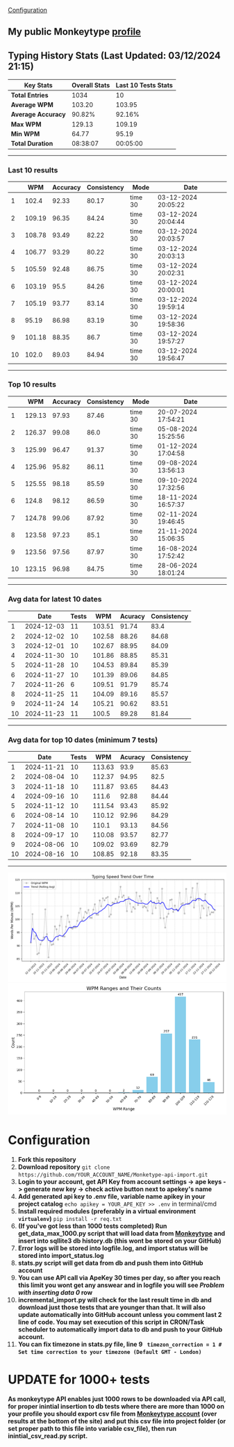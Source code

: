 
[Configuration](#configuration)
## My public Monkeytype [profile](https://monkeytype.com/profile/zp14)


        
## Typing History Stats (Last Updated: 03/12/2024 21:15)

| **Key Stats**               | **Overall Stats**       | **Last 10 Tests Stats**  |
|--------------------------|-------------------------|--------------------------|
| **Total Entries**        | 1034           | 10                       |
| **Average WPM**          | 103.20           | 103.95    |
| **Average Accuracy**     | 90.82%          | 92.16%   |
| **Max WPM**              | 129.13               | 109.19        |
| **Min WPM**              | 64.77               | 95.19                        |
| **Total Duration**       | 08:38:07        | 00:05:00                        |


---

### Last 10 results

| | WPM | Accuracy | Consistency | Mode | Date |
| --- | --- | -------- | ----------- | ---- | --------- |
| 1 | 102.4 | 92.33 | 80.17 | time 30 | 03-12-2024 20:05:22 |
| 2 | 109.19 | 96.35 | 84.24 | time 30 | 03-12-2024 20:04:44 |
| 3 | 108.78 | 93.49 | 82.22 | time 30 | 03-12-2024 20:03:57 |
| 4 | 106.77 | 93.29 | 80.22 | time 30 | 03-12-2024 20:03:13 |
| 5 | 105.59 | 92.48 | 86.75 | time 30 | 03-12-2024 20:02:31 |
| 6 | 103.19 | 95.5 | 84.26 | time 30 | 03-12-2024 20:00:01 |
| 7 | 105.19 | 93.77 | 83.14 | time 30 | 03-12-2024 19:59:14 |
| 8 | 95.19 | 86.98 | 83.19 | time 30 | 03-12-2024 19:58:36 |
| 9 | 101.18 | 88.35 | 86.7 | time 30 | 03-12-2024 19:57:27 |
| 10 | 102.0 | 89.03 | 84.94 | time 30 | 03-12-2024 19:56:47 |


 --- 

### Top 10 results

| | WPM | Accuracy | Consistency | Mode | Date |
| --- | --- | -------- | ----------- | ---- | --------- |
| 1 | 129.13 | 97.93 | 87.46 | time 30 | 20-07-2024 17:54:21 |
| 2 | 126.37 | 99.08 | 86.0 | time 30 | 05-08-2024 15:25:56 |
| 3 | 125.99 | 96.47 | 91.37 | time 30 | 01-12-2024 17:04:58 |
| 4 | 125.96 | 95.82 | 86.11 | time 30 | 09-08-2024 13:56:13 |
| 5 | 125.55 | 98.18 | 85.59 | time 30 | 09-10-2024 17:32:56 |
| 6 | 124.8 | 98.12 | 86.59 | time 30 | 18-11-2024 16:57:37 |
| 7 | 124.78 | 99.06 | 87.92 | time 30 | 02-11-2024 19:46:45 |
| 8 | 123.58 | 97.23 | 85.1 | time 30 | 21-11-2024 15:06:35 |
| 9 | 123.56 | 97.56 | 87.97 | time 30 | 16-08-2024 17:52:42 |
| 10 | 123.15 | 96.98 | 84.75 | time 30 | 28-06-2024 18:01:24 |


 --- 

### Avg data for latest 10 dates

| | Date | Tests | WPM | Acuracy | Consistency |
| --- | --- | -------- | ----------- | ---- | --------- |
| 1 | 2024-12-03 | 11 | 103.51 | 91.74 | 83.4 |
| 2 | 2024-12-02 | 10 | 102.58 | 88.26 | 84.68 |
| 3 | 2024-12-01 | 10 | 102.67 | 88.95 | 84.09 |
| 4 | 2024-11-30 | 10 | 101.86 | 88.85 | 85.31 |
| 5 | 2024-11-28 | 10 | 104.53 | 89.84 | 85.39 |
| 6 | 2024-11-27 | 10 | 101.39 | 89.06 | 84.85 |
| 7 | 2024-11-26 | 6 | 109.51 | 91.79 | 85.74 |
| 8 | 2024-11-25 | 11 | 104.09 | 89.16 | 85.57 |
| 9 | 2024-11-24 | 14 | 105.21 | 90.62 | 83.51 |
| 10 | 2024-11-23 | 11 | 100.5 | 89.28 | 81.84 |


 --- 

### Avg data for top 10 dates (minimum 7 tests)

| | Date | Tests | WPM | Acuracy | Consistency |
| --- | --- | -------- | ----------- | ---- | --------- |
| 1 | 2024-11-21 | 10 | 113.63 | 93.9 | 85.63 |
| 2 | 2024-08-04 | 10 | 112.37 | 94.95 | 82.5 |
| 3 | 2024-11-18 | 10 | 111.87 | 93.65 | 84.43 |
| 4 | 2024-09-16 | 10 | 111.6 | 92.88 | 84.44 |
| 5 | 2024-11-12 | 10 | 111.54 | 93.43 | 85.92 |
| 6 | 2024-08-14 | 10 | 110.12 | 92.96 | 84.29 |
| 7 | 2024-11-08 | 10 | 110.1 | 93.13 | 84.56 |
| 8 | 2024-09-17 | 10 | 110.08 | 93.57 | 82.77 |
| 9 | 2024-08-06 | 10 | 109.02 | 93.69 | 82.79 |
| 10 | 2024-08-16 | 10 | 108.85 | 92.18 | 83.35 |


 --- 


        
![speed trend](typing_speed_trend.png)
![counted chart](count_tests.png)
# Configuration
1. **Fork this repository** 
2. **Download repository** `git clone https://github.com/YOUR_ACCOUNT_NAME/Monketype-api-import.git`
3. **Login to your account, get API Key from account settings -> ape keys -> generate new key -> check active button next to apekey's name**
4. **Add generated api key to .env file, variable name apikey in your project catalog**  `echo apikey = YOUR_APE_KEY >> .env` in terminal/cmd
5. **Install required modules (preferably in a virtual environment `virtualenv`)** `pip install -r req.txt`
6. **(If you've got less than 1000 tests completed) Run get_data_max_1000.py script that will load data from [Monkeytype](https://monkeytype.com/) and insert into sqllite3 db history.db (this wont be stored on your GitHub)**
7. **Error logs will be stored into logfile.log, and import status will be stored into import_status.log**
8. **stats.py script will get data from db and push them into GitHub account**
9. **You can use API call via ApeKey 30 times per day, so after you reach this limit you wont get any answear and in logfile you will see *Problem with inserting data 0* row**
10. **incremental_import.py will check for the last result time in db and download just those tests that are younger than that. It will also update automatically into GitHub account unless you comment last 2 line of code. You may set execution of this script in CRON/Task scheduler to automatically import data to db and push to your GitHub account.**
11. **You can fix timezone in stats.py file, line 9 ` timezon_correction = 1 # Set time correction to your timezone (Default GMT - London)`**
# UPDATE for 1000+ tests
    
**As monkeytype API enables just 1000 rows to be downloaded via API call, for proper inintial insertion to db tests where there are more than 1000 on your profile
you should export csv file from [Monkeytype account](https://monkeytype.com/account) (over results at the bottom of the site)
and put this csv file into project folder (or set proper path to this file into variable csv_file), then run inintial_csv_read.py script.**
    